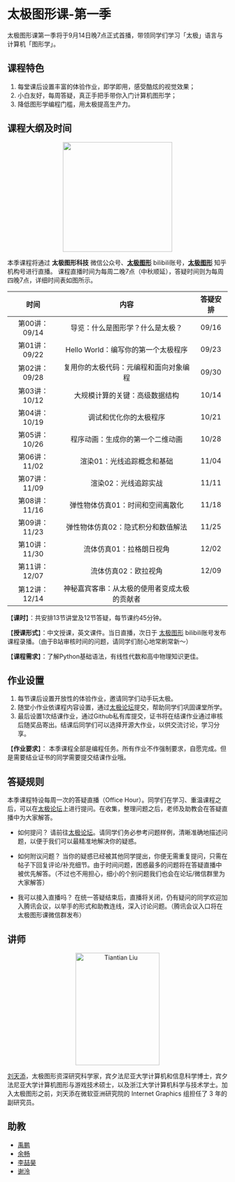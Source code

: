 # 太极图形课-第一季

太极图形课第一季将于9月14日晚7点正式首播，带领同学们学习「太极」语言与计算机「图形学」。

## 课程特色
1. 每堂课后设置丰富的体验作业，即学即用，感受酷炫的视觉效果；
2. 小白友好，每周答疑，真正手把手带你入门计算机图形学；
3. 降低图形学编程门槛，用太极提高生产力。

## 课程大纲及时间
<p align="center">
 <img width="250" height="250" src="https://forum.taichi.graphics/uploads/default/original/1X/da5eac2bcfb08efc6b4103aa91731fdca6401046.jpeg">
<p>

本季课程将通过 **太极图形科技** 微信公众号、[**太极图形**](https://space.bilibili.com/1779922645) bilibili账号，[**太极图形**](https://www.zhihu.com/org/tai-ji-tu-xing) 知乎机构号进行直播。
课程直播时间为每周二晚7点（中秋顺延），答疑时间则为每周四晚7点，详细时间表如图所示。

<div align="center">

| 时间 	| 内容 	| 答疑安排 	|
|:---:	|:---:	|:---:	|
| 第00讲：09/14 	| 导览：什么是图形学？什么是太极？ 	| 09/16 	|
| 第01讲：09/22 	| Hello World：编写你的第一个太极程序 	| 09/23 	|
| 第02讲：09/28 	| 复用你的太极代码：元编程和面向对象编程 	| 09/30 	|
| 第03讲：10/12 	| 大规模计算的关键：高级数据结构 	| 10/14 	|
| 第04讲：10/19 	| 调试和优化你的太极程序 	| 10/21 	|
| 第05讲：10/26 	| 程序动画：生成你的第一个二维动画 	| 10/28 	|
| 第06讲：11/02 	| 渲染01：光线追踪概念和基础 	| 11/04 	|
| 第07讲：11/09 	| 渲染02：光线追踪实战 	| 11/11 	|
| 第08讲：11/16 	| 弹性物体仿真01：时间和空间离散化 	| 11/18 	|
| 第09讲：11/23 	| 弹性物体仿真02：隐式积分和数值解法 	| 11/25 	|
| 第10讲：11/30 	| 流体仿真01：拉格朗日视角 	| 12/02 	|
| 第11讲：12/07 	| 流体仿真02：欧拉视角 	| 12/09 	|
| 第12讲：12/14 	| 神秘嘉宾客串：从太极的使用者变成太极的贡献者 	|  	|
</div>

【**课时**】：共安排13节讲堂及12节答疑，每节课约45分钟。

【**授课形式**】：中文授课，英文课件。当日直播，次日于 [太极图形](https://space.bilibili.com/1779922645) bilibili账号发布课程录播。（由于B站审核时间的问题，请同学们耐心地常刷常新～）

【**课程需求**】：了解Python基础语法，有线性代数和高中物理知识更佳。

## 作业设置
1. 每节课后设置开放性的体验作业，邀请同学们动手玩太极。
2. 随堂小作业依课程内容设置，通过[太极论坛](https://forum.taichi.graphics/)提交，帮助同学们巩固课堂所学。
3. 最后设置1次结课作业，通过Github私有库提交，证书将在结课作业通过审核后随奖品寄出。结课后同学们可以选择开源大作业，以供交流讨论，学习分享。

【**作业要求**】：
本季课程全部是编程任务。所有作业不作强制要求，自愿完成。但是需要结业证书的同学需要提交结课作业哦。

## 答疑规则
本季课程特设每周一次的答疑直播（Office Hour）。同学们在学习、重温课程之后，可以在[太极论坛](https://forum.taichi.graphics/)上进行提问。在收集，整理问题之后，老师及助教会在答疑直播中为大家解答。

* 如何提问？
请前往[太极论坛](https://forum.taichi.graphics/)。请同学们务必参考问题样例，清晰准确地描述问题，以便于我们可以最精准地解决你的疑惑。

* 如何附议问题？
当你的疑惑已经被其他同学提出，你便无需重复提问，只需在帖子下回复评论/补充细节。由于时间问题，困惑最多的问题将在答疑直播中被优先解答。（不过也不用担心，细小的个别问题我们也会在论坛/微信群里为大家解答）

* 我可以接入直播吗？
在统一答疑结束后，直播将关闭，仍有疑问的同学欢迎加入腾讯会议，以举手的形式和助教连线，深入讨论问题。（腾讯会议入口将在太极图形课微信群发布）

## 讲师
<p align="center">
<img src="https://tiantianliu.cn/images/profile/tiantian_1.jpg" alt="Tiantian Liu" width="192" height="256">
<p>

[刘天添](https://tiantianliu.cn/)，太极图形资深研究科学家，宾夕法尼亚大学计算机和信息科学博士，宾夕法尼亚大学计算机图形与游戏技术硕士，以及浙江大学计算机科学与技术学士。加入太极图形之前，刘天添在微软亚洲研究院的 Internet Graphics 组担任了 3 年的副研究员。

## 助教
* [禹鹏](https://yupengvr.github.io)
* [余畅](https://github.com/Ricahrd-Li)
* [李喆昊](https://github.com/Ricahrd-Li)
* [谢泠](https://github.com/Jack12xl)
